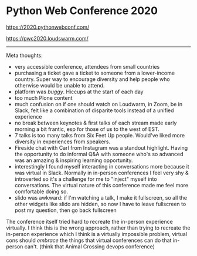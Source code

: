 # Python Web Conference 2020

<https://2020.pythonwebconf.com/>

<https://pwc2020.loudswarm.com/>

---

Meta thoughts:

- very accessible conference, attendees from small countries
- purchasing a ticket gave a ticket to someone from a lower-income country.
  Super way to encourage diversity and help people who otherwise would be unable
  to attend.
- platform was _buggy_. Hiccups at the start of each day
- too much Plone content
- much confusion on if one should watch on Loudwarm, in Zoom, be in Slack, felt
  like a combination of disparite tools instead of a unified experience
- no break between keynotes & first talks of each stream made early morning a
  bit frantic, esp for those of us to the west of EST.
- 7 talks is too many talks from Six Feet Up people. Would've liked more diversity in experiences from speakers.
- Fireside chat with Carl from Instagram was a standout highlight. Having the opportunity to do informal Q&A with someone who's so advanced was an amazing & inspiring learning opportunity.
- interestingly I found myself interacting in conversations more because it was
  virtual in Slack. Normally in in-person conferences I feel very shy &
  introverted so it's a challenge for me to "inject" myself into conversations.
  The virtual nature of this conference made me feel more comfortable doing so.
- slido was awkward: if I'm watching a talk, I make it fullscreen, so all the
  other widgets like slido are hidden, so now I have to leave fullscreen to post
  my question, then go back fullscreen

The conference itself tried hard to recreate the in-person experience virtually.
I think this is the wrong approach, rather than trying to recreate the in-person
experience which I think is a virtually impossible problem, virtual cons should
_embrace_ the things that virtual conferences can do that in-person can't.
(think that Animal Crossing devops conference)
